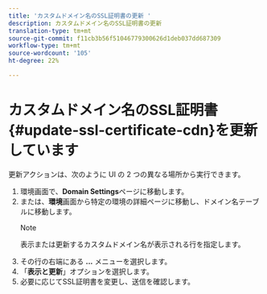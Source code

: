 ```yaml
---
title: 'カスタムドメイン名のSSL証明書の更新 '
description: カスタムドメイン名のSSL証明書の更新
translation-type: tm+mt
source-git-commit: f11cb3b56f51046779300626d1deb037dd687309
workflow-type: tm+mt
source-wordcount: '105'
ht-degree: 22%

---
```


# カスタムドメイン名のSSL証明書{#update-ssl-certificate-cdn}を更新しています

更新アクションは、次のように UI の 2 つの異なる場所から実行できます。

1. 環境画面で、**Domain Settings**&#x200B;ページに移動します。
1. または、**環境**&#x200B;画面から特定の環境の詳細ページに移動し、ドメイン名テーブルに移動します。
   >[!NOTE]
   >表示または更新するカスタムドメイン名が表示される行を指定します。
1. その行の右端にある **...** メニューを選択します。
1. 「**表示と更新**」オプションを選択します。
1. 必要に応じてSSL証明書を変更し、送信を確認します。
